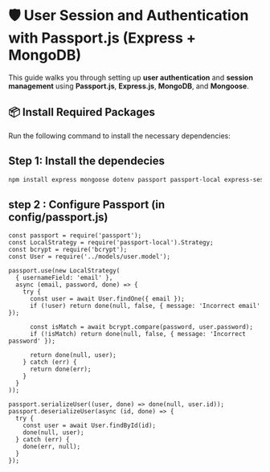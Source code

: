 # 🛡️ User Session and Authentication with Passport.js (Express + MongoDB)

This guide walks you through setting up **user authentication** and **session management** using **Passport.js**, **Express.js**, **MongoDB**, and **Mongoose**.

## 📦 Install Required Packages

Run the following command to install the necessary dependencies:

## Step 1: Install the dependecies
```bash
npm install express mongoose dotenv passport passport-local express-session connect-mongo bcrypt
```


## step 2 : Configure Passport (in config/passport.js)

```
const passport = require('passport');
const LocalStrategy = require('passport-local').Strategy;
const bcrypt = require('bcrypt');
const User = require('../models/user.model');

passport.use(new LocalStrategy(
  { usernameField: 'email' },
  async (email, password, done) => {
    try {
      const user = await User.findOne({ email });
      if (!user) return done(null, false, { message: 'Incorrect email' });

      const isMatch = await bcrypt.compare(password, user.password);
      if (!isMatch) return done(null, false, { message: 'Incorrect password' });

      return done(null, user);
    } catch (err) {
      return done(err);
    }
  }
));

passport.serializeUser((user, done) => done(null, user.id));
passport.deserializeUser(async (id, done) => {
  try {
    const user = await User.findById(id);
    done(null, user);
  } catch (err) {
    done(err, null);
  }
});


```
